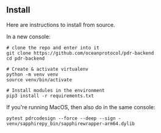 <!--
Copyright 2023 Ocean Protocol Foundation
SPDX-License-Identifier: Apache-2.0
-->

## Install

Here are instructions to install from source.

In a new console:

```console
# clone the repo and enter into it
git clone https://github.com/oceanprotocol/pdr-backend
cd pdr-backend

# Create & activate virtualenv
python -m venv venv
source venv/bin/activate

# Install modules in the environment
pip3 install -r requirements.txt
```

If you're running MacOS, then also do in the same console:
```console
pytest pdrcodesign --force --deep --sign - venv/sapphirepy_bin/sapphirewrapper-arm64.dylib
```
